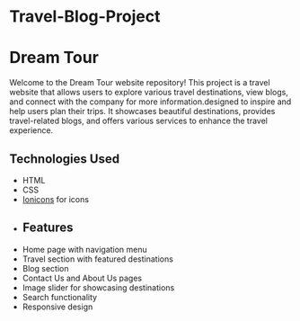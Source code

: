 # Travel-Blog-Project
# Dream Tour
Welcome to the Dream Tour website repository! This project is a travel website that allows users to explore various travel destinations, view blogs, and connect with the company for more information.designed to inspire and help users plan their trips. It showcases beautiful destinations, provides travel-related blogs, and offers various services to enhance the travel experience.
## Technologies Used
- HTML
- CSS
- [Ionicons](https://ionicons.com/) for icons
- ## Features
- Home page with navigation menu
- Travel section with featured destinations
- Blog section
- Contact Us and About Us pages
- Image slider for showcasing destinations
- Search functionality
- Responsive design

